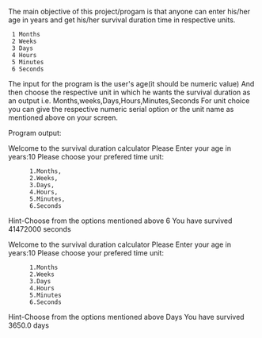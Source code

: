 The main objective of this project/progam is that anyone can enter his/her age in years and get his/her survival duration time in respective units.


	 1 Months
	 2 Weeks 
	 3 Days
	 4 Hours 
	 5 Minutes 
 	 6 Seconds



  The input for the program is the user's age(it should be numeric value)
  And then choose the respective unit in which he wants the survival duration as an output i.e. Months,weeks,Days,Hours,Minutes,Seconds
  For unit choice you can give the respective numeric serial option or the unit name as mentioned above on your screen.

  

  Program output: 


  Welcome to the survival duration calculator
  Please Enter your age in years:10
  Please choose your prefered time unit:

  
          1.Months,
          2.Weeks,
          3.Days,
          4.Hours,
          5.Minutes,
          6.Seconds
          
  Hint-Choose from the options mentioned above
  6
  You have survived 41472000 seconds
 

  Welcome to the survival duration calculator
  Please Enter your age in years:10
  Please choose your prefered time unit:

  
          1.Months
          2.Weeks
          3.Days
          4.Hours
          5.Minutes
          6.Seconds

          
  Hint-Choose from the options mentioned above Days
  You have survived 3650.0 days
